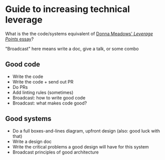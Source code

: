 # Guide to increasing technical leverage
What is the the code/systems equivalent of [Donna Meadows' _Leverage Points_ essay](http://donellameadows.org/archives/leverage-points-places-to-intervene-in-a-system/)?

"Broadcast" here means write a doc, give a talk, or some combo

## Good code
* Write the code
* Write the code + send out PR
* Do PRs
* Add linting rules (sometimes)
* Broadcast: how to write good code
* Broadcast: what makes code good?

## Good systems
* Do a full boxes-and-lines diagram, upfront design (also: good luck with that)
* Write a design doc
* Write the critical problems a good design will have for this system
* Broadcast principles of good architecture
